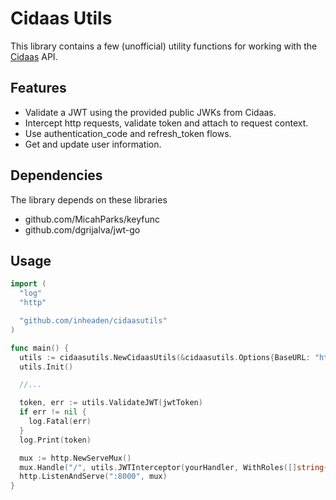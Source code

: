 # Cidaas Utils

This library contains a few (unofficial) utility functions for working with the [Cidaas](https://cidaas.com) API.

## Features

- Validate a JWT using the provided public JWKs from Cidaas.
- Intercept http requests, validate token and attach to request context.
- Use authentication_code and refresh_token flows.
- Get and update user information.

## Dependencies

The library depends on these libraries

- github.com/MicahParks/keyfunc
- github.com/dgrijalva/jwt-go

## Usage

```go
import (
  "log"
  "http"

  "github.com/inheaden/cidaasutils"
)

func main() {
  utils := cidaasutils.NewCidaasUtils(&cidaasutils.Options{BaseURL: "https://example.cidaas.com"})
  utils.Init()

  //...

  token, err := utils.ValidateJWT(jwtToken)
  if err != nil {
    log.Fatal(err)
  }
  log.Print(token)

  mux := http.NewServeMux()
  mux.Handle("/", utils.JWTInterceptor(yourHandler, WithRoles([]string{"ADMIN"})))
  http.ListenAndServe(":8000", mux)
}
```
